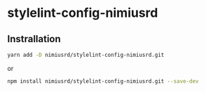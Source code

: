 # stylelint-config-nimiusrd

## Instrallation
```bash
yarn add -D nimiusrd/stylelint-config-nimiusrd.git
```
or
```bash
npm install nimiusrd/stylelint-config-nimiusrd.git --save-dev
```